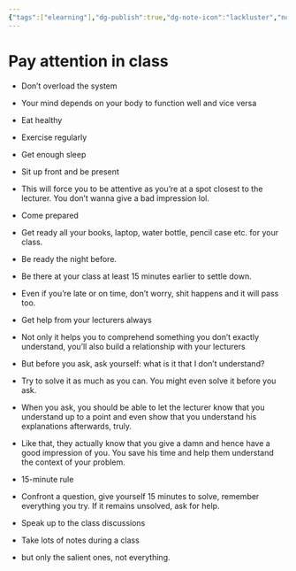 ```yaml
---
{"tags":["elearning"],"dg-publish":true,"dg-note-icon":"lackluster","noteIcon":"lackluster","permalink":"/04-resources-material-para-zettel/elearning/pay-attention-in-class/","dgPassFrontmatter":true,"created":"2025-10-16T10:15:27.039+01:00","updated":"2025-10-24T16:08:14.718+01:00"}
---
```


# Pay attention in class

- Don’t overload the system

- Your mind depends on your body to function well and vice versa

- Eat healthy

- Exercise regularly

- Get enough sleep

- Sit up front and be present

- This will force you to be attentive as you’re at a spot closest to the lecturer. You don’t wanna give a bad impression lol.

- Come prepared

- Get ready all your books, laptop, water bottle, pencil case etc. for your class.

- Be ready the night before.

- Be there at your class at least 15 minutes earlier to settle down.

- Even if you’re late or on time, don’t worry, shit happens and it will pass too.

- Get help from your lecturers always

- Not only it helps you to comprehend something you don’t exactly understand, you’ll also build a relationship with your lecturers

- But before you ask, ask yourself: what is it that I don’t understand?

- Try to solve it as much as you can. You might even solve it before you ask.

- When you ask, you should be able to let the lecturer know that you understand up to a point and even show that you understand his explanations afterwards, truly.

- Like that, they actually know that you give a damn and hence have a good impression of you. You save his time and help them understand the context of your problem.

- 15-minute rule

- Confront a question, give yourself 15 minutes to solve, remember everything you try. If it remains unsolved, ask for help.

- Speak up to the class discussions

- Take lots of notes during a class

- but only the salient ones, not everything.